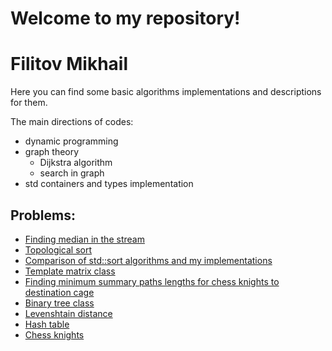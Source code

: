 # Welcome to my repository!
<h1> Filitov Mikhail </h1>
Here you can find some basic algorithms implementations and descriptions for them.

The main directions of codes:
- dynamic programming
- graph theory
	+ Dijkstra algorithm
	+ search in graph
- std containers and types implementation


Problems:
-----------
+ [Finding median in the stream]( https://github.com/lll-phill-lll/codes/algorithms/tree/master/streaming_median
        "implementation and description")
 + [Topological sort](https://github.com/lll-phill-lll/codes/algorithms/tree/master/topsort "implementation and description")
 + [Comparison of std::sort algorithms and my implementations](https://github.com/lll-phill-lll/codes/algorithms/tree/master/sorts "implementation and description")
 + [Template matrix class](https://github.com/lll-phill-lll/codes/tree/master/Matrix_class "implementation and description")
 + [Finding minimum summary paths lengths for chess knights to destination cage](https://github.com/lll-phill-lll/codes/algorithms/tree/master/Chess_knight "implementation and description")
 + [Binary tree class](https://github.com/lll-phill-lll/codes/algorithms/blob/master/Bin_tree/bt.cpp "implementation and description")
 + [Levenshtain distance](https://github.com/lll-phill-lll/codes/algorithms/tree/master/Levenshtein%20distance "implementation and description")
 + [Hash table](https://github.com/lll-phill-lll/codes/algorithms/tree/master/Hash_table "implementation and description")
 + [Chess knights](https://github.com/lll-phill-lll/codes/algorithms/tree/master/Chess_knight "implementation and description")



